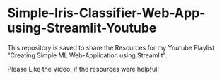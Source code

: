 # Simple-Iris-Classifier-Web-App-using-Streamlit-Youtube
This repository is saved to share the Resources for my Youtube Playlist "Creating Simple ML Web-Application using Streamlit". 

Please Like the Video, if the resources were helpful!
